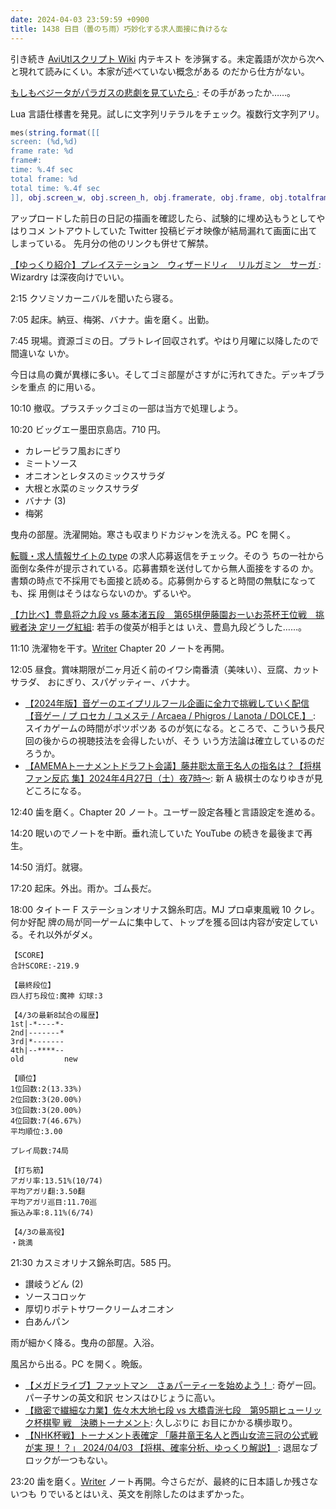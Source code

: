 ```yaml
---
date: 2024-04-03 23:59:59 +0900
title: 1438 日目（曇のち雨）巧妙化する求人面接に負けるな
---
```


引き続き [AviUtlスクリプト Wiki](https://aviutlscript.wiki.fc2.com/) 内テキスト
を渉猟する。未定義語が次から次へと現れて読みにくい。本家が述べていない概念がある
のだから仕方がない。

[もしもべジータがパラガスの悲劇を見ていたら
](https://www.youtube.com/watch?v=C9z_w-4EhsE): その手があったか……。

Lua 言語仕様書を発見。試しに文字列リテラルをチェック。複数行文字列アリ。

```lua
mes(string.format([[
screen: (%d,%d)
frame rate: %d
frame#:
time: %.4f sec
total frame: %d
total time: %.4f sec
]], obj.screen_w, obj.screen_h, obj.framerate, obj.frame, obj.totalframe, obj.totaltime))
```

アップロードした前日の日記の描画を確認したら、試験的に埋め込もうとしてやはりコメ
ントアウトしていた Twitter 投稿ビデオ映像が結局漏れて画面に出てしまっている。
先月分の他のリンクも併せて解禁。

[【ゆっくり紹介】プレイステーション　ウィザードリィ　リルガミン　サーガ
](https://www.youtube.com/watch?v=0k3niEAvLjI): Wizardry は深夜向けでいい。

2:15 クソミソカーニバルを聞いたら寝る。

7:05 起床。納豆、梅粥、バナナ。歯を磨く。出勤。

7:45 現場。資源ゴミの日。プラトレイ回収されず。やはり月曜に以降したので間違いな
いか。

今日は鳥の糞が異様に多い。そしてゴミ部屋がさすがに汚れてきた。デッキブラシを重点
的に用いる。

10:10 撤収。プラスチックゴミの一部は当方で処理しよう。

10:20 ビッグエー墨田京島店。710 円。

* カレーピラフ風おにぎり
* ミートソース
* オニオンとレタスのミックスサラダ
* 大根と水菜のミックスサラダ
* バナナ (3)
* 梅粥

曳舟の部屋。洗濯開始。寒さも収まりドカジャンを洗える。PC を開く。

[転職・求人情報サイトの type](https://type.jp/) の求人応募返信をチェック。そのう
ちの一社から面倒な条件が提示されている。応募書類を送付してから無人面接をするの
か。書類の時点で不採用でも面接と読める。応募側からすると時間の無駄になっても、採
用側はそうはならないのか。ずるいや。

[【力比べ】豊島将之九段 vs 藤本渚五段　第65棋伊藤園おーいお茶杯王位戦　挑戦者決
定リーグ紅組](https://www.youtube.com/watch?v=rrpKapAC5FI): 若手の俊英が相手とは
いえ、豊島九段どうした……。

11:10 洗濯物を干す。[Writer] Chapter 20 ノートを再開。

12:05 昼食。賞味期限が二ヶ月近く前のイワシ南番漬（美味い）、豆腐、カットサラダ、
おにぎり、スパゲッティー、バナナ。

* [【2024年版】音ゲーのエイプリルフール企画に全力で挑戦していく配信【音ゲー / プ
  ロセカ / ユメステ / Arcaea / Phigros / Lanota / DOLCE.】
  ](https://www.youtube.com/watch?v=qDUKa_1xges): スイカゲームの時間がポツポツあ
  るのが気になる。ところで、こういう長尺回の後からの視聴技法を会得したいが、そう
  いう方法論は確立しているのだろうか。
* [【AMEMAトーナメントドラフト会議】藤井聡太竜王名人の指名は？【将棋ファン反応
  集】2024年4月27日（土）夜7時～](https://www.youtube.com/watch?v=zvdYJ3hXigQ):
  新 A 級棋士のなりゆきが見どころになる。

12:40 歯を磨く。Chapter 20 ノート。ユーザー設定各種と言語設定を進める。

14:20 眠いのでノートを中断。垂れ流していた YouTube の続きを最後まで再生。

14:50 消灯。就寝。

17:20 起床。外出。雨か。ゴム長だ。

18:00 タイトー F ステーションオリナス錦糸町店。MJ プロ卓東風戦 10 クレ。何か好配
牌の局が同一ゲームに集中して、トップを獲る回は内容が安定している。それ以外がダメ。

```text
【SCORE】
合計SCORE:-219.9

【最終段位】
四人打ち段位:魔神 幻球:3

【4/3の最新8試合の履歴】
1st|-*----*-
2nd|-------*
3rd|*-------
4th|--****--
old         new

【順位】
1位回数:2(13.33%)
2位回数:3(20.00%)
3位回数:3(20.00%)
4位回数:7(46.67%)
平均順位:3.00

プレイ局数:74局

【打ち筋】
アガリ率:13.51%(10/74)
平均アガリ翻:3.50翻
平均アガリ巡目:11.70巡
振込み率:8.11%(6/74)

【4/3の最高役】
・跳満
```

21:30 カスミオリナス錦糸町店。585 円。

* 讃岐うどん (2)
* ソースコロッケ
* 厚切りポテトサワークリームオニオン
* 白あんパン

雨が細かく降る。曳舟の部屋。入浴。

風呂から出る。PC を開く。晩飯。

* [【メガドライブ】ファットマン　さぁパーティーを始めよう！
  ](https://www.youtube.com/watch?v=Zwz-ZXaSJ-g): 奇ゲー回。パー子サンの英文和訳
  センスはひじょうに高い。
* [【緻密で繊細な力業】佐々木大地七段 vs 大橋貴洸七段　第95期ヒューリック杯棋聖
  戦　決勝トーナメント](https://www.youtube.com/watch?v=26QU-VRMauI): 久しぶりに
  お目にかかる横歩取り。
* [【NHK杯戦】トーナメント表確定 「藤井竜王名人と西山女流三冠の公式戦が実
  現！？」 2024/04/03 【将棋、確率分析、ゆっくり解説】
  ](https://www.youtube.com/watch?v=HnZAr6fcCMU): 退屈なブロックが一つもない。

23:20 歯を磨く。[Writer] ノート再開。今さらだが、最終的に日本語しか残さないつも
りでいるとはいえ、英文を削除したのはまずかった。

[Writer]: https://documentation.libreoffice.org/en/english-documentation/writer/
